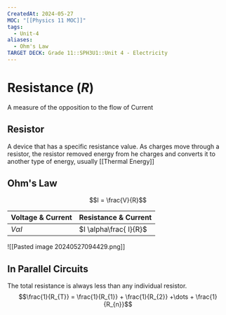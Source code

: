 ```yaml
---
CreatedAt: 2024-05-27
MOC: "[[Physics 11 MOC]]"
tags:
  - Unit-4
aliases:
  - Ohm's Law
TARGET DECK: Grade 11::SPH3U1::Unit 4 - Electricity
---
```


# Resistance ($R$)

A measure of the opposition to the flow of Current
<!--ID: 1717163511430-->


## Resistor
A device that has a specific resistance value. As charges move through a resistor, the resistor removed energy from he charges and converts it to another type of energy, usually [[Thermal Energy]]
<!--ID: 1717163511432-->



## Ohm's Law
$$I = \frac{V}{R}$$

| Voltage & Current | Resistance & Current   |
| ----------------- | ---------------------- |
| $V \alpha I$      | $I \alpha\frac{ I}{R}$ |
![[Pasted image 20240527094429.png]]

## In Parallel Circuits
The total resistance is always less than any individual resistor.
$$\frac{1}{R_{T}} = \frac{1}{R_{1}} + \frac{1}{R_{2}} +\dots + \frac{1}{R_{n}}$$


